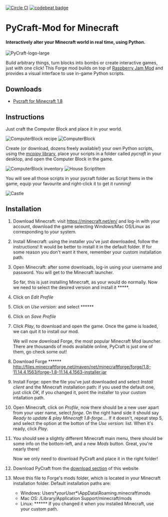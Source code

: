 [![Circle CI](https://circleci.com/gh/ngcm/PyCraft-Mod.svg?style=shield&circle-token=:circle-token)](https://circleci.com/gh/fangohr/oommf-python) [![codebeat badge](https://codebeat.co/badges/334becab-8080-48b0-93a8-d050d850f73a)](https://codebeat.co/projects/github-com-ngcm-pycraft-mod)

# PyCraft-Mod for Minecraft
#### Interactively alter your Minecraft world in real time, using Python.

![PyCraft-logo-large](http://www.southampton.ac.uk/~apd1g15/pycraft/media/pycraft_logo_large.jpg)

Build arbitrary things, turn blocks into bombs or create interactive games, just with one click!
This Forge mod builds on top of [Raspberry Jam Mod](https://github.com/arpruss/raspberryjammod) and provides a visual interface to use in-game Python scripts.

## Downloads

* [Pycraft for Minecraft 1.8](http://www.southampton.ac.uk/~apd1g15/pycraft/18/pycraft-18-0.8.jar)

## Instructions

Just craft the Computer Block and place it in your world.

![ComputerBlock recipe](http://www.southampton.ac.uk/~apd1g15/pycraft/media/recipe_cropped.png)
![ComputerBlock](http://www.southampton.ac.uk/~apd1g15/pycraft/media/computerblock_cropped.png)

Create (or download, dozens freely available!) your own Python scripts, using the [mcpipy library](), place your scripts in a folder called *pycraft* in your desktop, and open the Computer Block in the game.

![ComputerBlock inventory](http://www.southampton.ac.uk/~apd1g15/pycraft/media/computer_inventory_cropped.png)
![House ScriptItem](http://www.southampton.ac.uk/~apd1g15/pycraft/media/scriptItem_house_cropped.png)

You will see all those scripts in your pycraft folder as Script Items in the game, equip your favourite and right-click it to get it running!

![Castle](http://www.southampton.ac.uk/~apd1g15/pycraft/media/castle_cropped.png)

## Installation

1. Download Minecraft: visit https://minecraft.net/en/ and log-in with your account, download the game selecting Windows/Mac OS/Linux as corresponding to your system.
2. Install Minecraft: using the installer you've just downloaded, follow the instructions! It would be better to install it in the default folder. If for some reason you don't want it there, remember your custom installation path.
3. Open Minecraft: after some downloads, log-in using your username and password. You will get to the Minecraft launcher.

    So far, this is just installing Minecraft, as your would do normally. Now we need to select the desired version and install it *****.

4. Click on *Edit Profile*
5. Click on *Use version:* and select ******
6. Click on *Save Profile*
7. Click *Play*, to download and open the game. Once the game is loaded, we can quit it to install our mod.
    
    We will now download Forge, the most popular Minecraft Mod launcher. There are thousands of mods available online, PyCraft is just one of them, go check some out!

8. Download Forge ****** http://files.minecraftforge.net/maven/net/minecraftforge/forge/1.8-11.14.4.1563/forge-1.8-11.14.4.1563-installer.jar
9. Install Forge: open the file you've just downloaded and select *Install client* and the Minecraft installation path: if you used the default one, just click *OK*, if you changed it, point the installer to your custom intallation path.
10. Open Minecraft, click on *Profile*, now there should be a new user apart from your user name, select *forge*. On the right hand side it should say *Ready to update & play Minecraft 1.8-forge...*. If it doesn't, repeat step 5, and select the option at the botton of the *Use version:* list. When it's ready, click *Play*.
11. You should see a slightly different Minecraft main menu, there should be some info on the bottom-left, and a new *Mods* button. Great, you're nearly there!

    Now we only need to download PyCraft and place it in the right folder!
    
12. Download PyCraft from the [download section](#downloads) of this website
13. Move this file to Forge's mods folder, which is located in your Minecraft installation folder. Default installation paths are:
    * Windows: Users\**yourUser**\AppData\Roaming\.minecraft\mods
    * Mac OS: /Library/Application Support/minecraft/mods
    * Linux: ******
If you changed it when you installed Minecraft, use your custom path.
